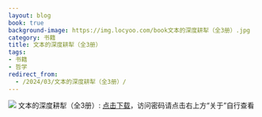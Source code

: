 ```yaml
---
layout: blog
book: true
background-image: https://img.locyoo.com/book文本的深度耕犁（全3册）.jpg
category: 书籍
title: 文本的深度耕犁（全3册）
tags:
- 书籍
- 哲学
redirect_from:
  - /2024/03/文本的深度耕犁（全3册）/
---
```

![](https://img.locyoo.com/book文本的深度耕犁（全3册）.jpg)
文本的深度耕犁（全3册）: <a name = "ref1" href="https://url18.ctfile.com/f/50983618-1268598682-db718e?p=3619">点击下载</a>，访问密码请点击右上方“关于”自行查看